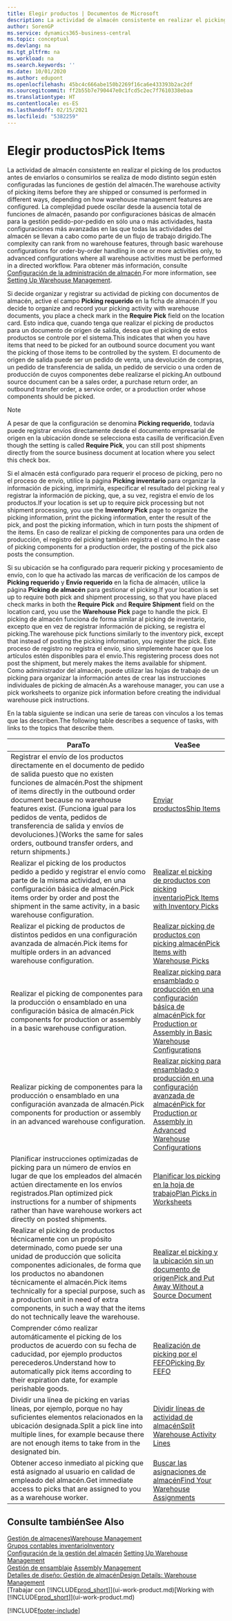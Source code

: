 ```yaml
---
title: Elegir productos | Documentos de Microsoft
description: La actividad de almacén consistente en realizar el picking de los productos antes de enviarlos o consumirlos se realiza de modo distinto según estén configuradas las funciones de gestión del almacén. La complejidad de la configuración puede oscilar desde la ausencia total de funciones de almacén, pasando por configuraciones de almacén básicas para la gestión pedido-por-pedido en sólo una o más actividades, hasta configuraciones más avanzadas en las que todas las actividades del almacén se llevan a cabo como parte de un flujo de trabajo dirigido.
author: SorenGP
ms.service: dynamics365-business-central
ms.topic: conceptual
ms.devlang: na
ms.tgt_pltfrm: na
ms.workload: na
ms.search.keywords: ''
ms.date: 10/01/2020
ms.author: edupont
ms.openlocfilehash: 45bc4c666abe150b2269f16ca6e433393b2ac2df
ms.sourcegitcommit: ff2b55b7e790447e0c1fcd5c2ec7f7610338ebaa
ms.translationtype: HT
ms.contentlocale: es-ES
ms.lasthandoff: 02/15/2021
ms.locfileid: "5382259"
---
```

# <a name="pick-items"></a><span data-ttu-id="59c52-104">Elegir productos</span><span class="sxs-lookup"><span data-stu-id="59c52-104">Pick Items</span></span>

<span data-ttu-id="59c52-105">La actividad de almacén consistente en realizar el picking de los productos antes de enviarlos o consumirlos se realiza de modo distinto según estén configuradas las funciones de gestión del almacén.</span><span class="sxs-lookup"><span data-stu-id="59c52-105">The warehouse activity of picking items before they are shipped or consumed is performed in different ways, depending on how warehouse management features are configured.</span></span> <span data-ttu-id="59c52-106">La complejidad puede oscilar desde la ausencia total de funciones de almacén, pasando por configuraciones básicas de almacén para la gestión pedido-por-pedido en sólo una o más actividades, hasta configuraciones más avanzadas en las que todas las actividades del almacén se llevan a cabo como parte de un flujo de trabajo dirigido.</span><span class="sxs-lookup"><span data-stu-id="59c52-106">The complexity can rank from no warehouse features, through basic warehouse configurations for order-by-order handling in one or more activities only, to advanced configurations where all warehouse activities must be performed in a directed workflow.</span></span> <span data-ttu-id="59c52-107">Para obtener más información, consulte [Configuración de la administración de almacén](warehouse-setup-warehouse.md).</span><span class="sxs-lookup"><span data-stu-id="59c52-107">For more information, see [Setting Up Warehouse Management](warehouse-setup-warehouse.md).</span></span>

<span data-ttu-id="59c52-108">Si decide organizar y registrar su actividad de picking con documentos de almacén, active el campo **Picking requerido** en la ficha de almacén.</span><span class="sxs-lookup"><span data-stu-id="59c52-108">If you decide to organize and record your picking activity with warehouse documents, you place a check mark in the **Require Pick** field on the location card.</span></span> <span data-ttu-id="59c52-109">Esto indica que, cuando tenga que realizar el picking de productos para un documento de origen de salida, desea que el picking de estos productos se controle por el sistema.</span><span class="sxs-lookup"><span data-stu-id="59c52-109">This indicates that when you have items that need to be picked for an outbound source document you want the picking of those items to be controlled by the system.</span></span> <span data-ttu-id="59c52-110">El documento de origen de salida puede ser un pedido de venta, una devolución de compras, un pedido de transferencia de salida, un pedido de servicio o una orden de producción de cuyos componentes debe realizarse el picking.</span><span class="sxs-lookup"><span data-stu-id="59c52-110">An outbound source document can be a sales order, a purchase return order, an outbound transfer order, a service order, or a production order whose components should be picked.</span></span>

> [!NOTE]
> <span data-ttu-id="59c52-111">A pesar de que la configuración se denomina **Picking requerido**, todavía puede registrar envíos directamente desde el documento empresarial de origen en la ubicación donde se selecciona esta casilla de verificación.</span><span class="sxs-lookup"><span data-stu-id="59c52-111">Even though the setting is called **Require Pick**, you can still post shipments directly from the source business document at location where you select this check box.</span></span>

<span data-ttu-id="59c52-112">Si el almacén está configurado para requerir el proceso de picking, pero no el proceso de envío, utilice la página **Picking inventario** para organizar la información de picking, imprimirla, especificar el resultado del picking real y registrar la información de picking, que, a su vez, registra el envío de los productos.</span><span class="sxs-lookup"><span data-stu-id="59c52-112">If your location is set up to require pick processing but not shipment processing, you use the **Inventory Pick** page to organize the picking information, print the picking information, enter the result of the pick, and post the picking information, which in turn posts the shipment of the items.</span></span> <span data-ttu-id="59c52-113">En caso de realizar el picking de componentes para una orden de producción, el registro del picking también registra el consumo.</span><span class="sxs-lookup"><span data-stu-id="59c52-113">In the case of picking components for a production order, the posting of the pick also posts the consumption.</span></span>

<span data-ttu-id="59c52-114">Si su ubicación se ha configurado para requerir picking y procesamiento de envío, con lo que ha activado las marcas de verificación de los campos de **Picking requerido** y **Envío requerido** en la ficha de almacén, utilice la página **Picking de almacén** para gestionar el picking.</span><span class="sxs-lookup"><span data-stu-id="59c52-114">If your location is set up to require both pick and shipment processing, so that you have placed check marks in both the **Require Pick** and **Require Shipment** field on the location card, you use the **Warehouse Pick** page to handle the pick.</span></span> <span data-ttu-id="59c52-115">El picking de almacén funciona de forma similar al picking de inventario, excepto que en vez de registrar información de picking, se registra el picking.</span><span class="sxs-lookup"><span data-stu-id="59c52-115">The warehouse pick functions similarly to the inventory pick, except that instead of posting the picking information, you register the pick.</span></span> <span data-ttu-id="59c52-116">Este proceso de registro no registra el envío, sino simplemente hacer que los artículos estén disponibles para el envío.</span><span class="sxs-lookup"><span data-stu-id="59c52-116">This registering process does not post the shipment, but merely makes the items available for shipment.</span></span> <span data-ttu-id="59c52-117">Como administrador del almacén, puede utilizar las hojas de trabajo de un picking para organizar la información antes de crear las instrucciones individuales de picking de almacén.</span><span class="sxs-lookup"><span data-stu-id="59c52-117">As a warehouse manager, you can use a pick worksheets to organize pick information before creating the individual warehouse pick instructions.</span></span>

<span data-ttu-id="59c52-118">En la tabla siguiente se indican una serie de tareas con vínculos a los temas que las describen.</span><span class="sxs-lookup"><span data-stu-id="59c52-118">The following table describes a sequence of tasks, with links to the topics that describe them.</span></span>   

|<span data-ttu-id="59c52-119">**Para**</span><span class="sxs-lookup"><span data-stu-id="59c52-119">**To**</span></span>|<span data-ttu-id="59c52-120">**Vea**</span><span class="sxs-lookup"><span data-stu-id="59c52-120">**See**</span></span>|
|------------|-------------|  
|<span data-ttu-id="59c52-121">Registrar el envío de los productos directamente en el documento de pedido de salida puesto que no existen funciones de almacén.</span><span class="sxs-lookup"><span data-stu-id="59c52-121">Post the shipment of items directly in the outbound order document because no warehouse features exist.</span></span> <span data-ttu-id="59c52-122">(Funciona igual para los pedidos de venta, pedidos de transferencia de salida y envíos de devoluciones.)</span><span class="sxs-lookup"><span data-stu-id="59c52-122">(Works the same for sales orders, outbound transfer orders, and return shipments.)</span></span>|[<span data-ttu-id="59c52-123">Enviar productos</span><span class="sxs-lookup"><span data-stu-id="59c52-123">Ship Items</span></span>](warehouse-how-ship-items.md)|  
|<span data-ttu-id="59c52-124">Realizar el picking de los productos pedido a pedido y registrar el envío como parte de la misma actividad, en una configuración básica de almacén.</span><span class="sxs-lookup"><span data-stu-id="59c52-124">Pick items order by order and post the shipment in the same activity, in a basic warehouse configuration.</span></span>|[<span data-ttu-id="59c52-125">Realizar el picking de productos con picking inventario</span><span class="sxs-lookup"><span data-stu-id="59c52-125">Pick Items with Inventory Picks</span></span>](warehouse-how-to-pick-items-with-inventory-picks.md)|
|<span data-ttu-id="59c52-126">Realizar el picking de productos de distintos pedidos en una configuración avanzada de almacén.</span><span class="sxs-lookup"><span data-stu-id="59c52-126">Pick items for multiple orders in an advanced warehouse configuration.</span></span>|[<span data-ttu-id="59c52-127">Realizar picking de productos con picking almacén</span><span class="sxs-lookup"><span data-stu-id="59c52-127">Pick Items with Warehouse Picks</span></span>](warehouse-how-to-pick-items-for-warehouse-shipment.md)|  
|<span data-ttu-id="59c52-128">Realizar el picking de componentes para la producción o ensamblado en una configuración básica de almacén.</span><span class="sxs-lookup"><span data-stu-id="59c52-128">Pick components for production or assembly in a basic warehouse configuration.</span></span>|[<span data-ttu-id="59c52-129">Realizar picking para ensamblado o producción en una configuración básica de almacén</span><span class="sxs-lookup"><span data-stu-id="59c52-129">Pick for Production or Assembly in Basic Warehouse Configurations</span></span>](warehouse-how-to-pick-for-production.md)|
|<span data-ttu-id="59c52-130">Realizar picking de componentes para la producción o ensamblado en una configuración avanzada de almacén.</span><span class="sxs-lookup"><span data-stu-id="59c52-130">Pick components for production or assembly in an advanced warehouse configuration.</span></span>|[<span data-ttu-id="59c52-131">Realizar picking para ensamblado o producción en una configuración avanzada de almacén</span><span class="sxs-lookup"><span data-stu-id="59c52-131">Pick for Production or Assembly in Advanced Warehouse Configurations</span></span>](warehouse-how-to-pick-for-internal-operations-in-advanced-warehousing.md)|  
|<span data-ttu-id="59c52-132">Planificar instrucciones optimizadas de picking para un número de envíos en lugar de que los empleados del almacén actúen directamente en los envíos registrados.</span><span class="sxs-lookup"><span data-stu-id="59c52-132">Plan optimized pick instructions for a number of shipments rather than have warehouse workers act directly on posted shipments.</span></span>|[<span data-ttu-id="59c52-133">Planificar los picking en la hoja de trabajo</span><span class="sxs-lookup"><span data-stu-id="59c52-133">Plan Picks in Worksheets</span></span>](warehouse-how-to-plan-picks-in-worksheets.md)|  
|<span data-ttu-id="59c52-134">Realizar el picking de productos técnicamente con un propósito determinado, como puede ser una unidad de producción que solicita componentes adicionales, de forma que los productos no abandonen técnicamente el almacén.</span><span class="sxs-lookup"><span data-stu-id="59c52-134">Pick items technically for a special purpose, such as a production unit in need of extra components, in such a way that the items do not technically leave the warehouse.</span></span>|[<span data-ttu-id="59c52-135">Realizar el picking y la ubicación sin un documento de origen</span><span class="sxs-lookup"><span data-stu-id="59c52-135">Pick and Put Away Without a Source Document</span></span>](warehouse-how-to-create-put-aways-from-internal-put-aways.md)|
|<span data-ttu-id="59c52-136">Comprender cómo realizar automáticamente el picking de los productos de acuerdo con su fecha de caducidad, por ejemplo productos perecederos.</span><span class="sxs-lookup"><span data-stu-id="59c52-136">Understand how to automatically pick items according to their expiration date, for example perishable goods.</span></span>|[<span data-ttu-id="59c52-137">Realización de picking por el FEFO</span><span class="sxs-lookup"><span data-stu-id="59c52-137">Picking By FEFO</span></span>](warehouse-picking-by-fefo.md)|
|<span data-ttu-id="59c52-138">Dividir una línea de picking en varias líneas, por ejemplo, porque no hay suficientes elementos relacionados en la ubicación designada.</span><span class="sxs-lookup"><span data-stu-id="59c52-138">Split a pick line into multiple lines, for example because there are not enough items to take from in the designated bin.</span></span>|[<span data-ttu-id="59c52-139">Dividir líneas de actividad de almacén</span><span class="sxs-lookup"><span data-stu-id="59c52-139">Split Warehouse Activity Lines</span></span>](warehouse-how-to-split-warehouse-activity-lines.md)|
|<span data-ttu-id="59c52-140">Obtener acceso inmediato al picking que está asignado al usuario en calidad de empleado del almacén.</span><span class="sxs-lookup"><span data-stu-id="59c52-140">Get immediate access to picks that are assigned to you as a warehouse worker.</span></span>|[<span data-ttu-id="59c52-141">Buscar las asignaciones de almacén</span><span class="sxs-lookup"><span data-stu-id="59c52-141">Find Your Warehouse Assignments</span></span>](warehouse-how-to-find-your-warehouse-assignments.md)|  

## <a name="see-also"></a><span data-ttu-id="59c52-142">Consulte también</span><span class="sxs-lookup"><span data-stu-id="59c52-142">See Also</span></span>  
[<span data-ttu-id="59c52-143">Gestión de almacenes</span><span class="sxs-lookup"><span data-stu-id="59c52-143">Warehouse Management</span></span>](warehouse-manage-warehouse.md)  
[<span data-ttu-id="59c52-144">Grupos contables inventario</span><span class="sxs-lookup"><span data-stu-id="59c52-144">Inventory</span></span>](inventory-manage-inventory.md)  
<span data-ttu-id="59c52-145">[Configuración de la gestión del almacén](warehouse-setup-warehouse.md)   </span><span class="sxs-lookup"><span data-stu-id="59c52-145">[Setting Up Warehouse Management](warehouse-setup-warehouse.md)   </span></span>  
<span data-ttu-id="59c52-146">[Gestión de ensamblaje](assembly-assemble-items.md)  </span><span class="sxs-lookup"><span data-stu-id="59c52-146">[Assembly Management](assembly-assemble-items.md)  </span></span>  
[<span data-ttu-id="59c52-147">Detalles de diseño: Gestión de almacén</span><span class="sxs-lookup"><span data-stu-id="59c52-147">Design Details: Warehouse Management</span></span>](design-details-warehouse-management.md)  
<span data-ttu-id="59c52-148">[Trabajar con [!INCLUDE[prod_short](includes/prod_short.md)]](ui-work-product.md)</span><span class="sxs-lookup"><span data-stu-id="59c52-148">[Working with [!INCLUDE[prod_short](includes/prod_short.md)]](ui-work-product.md)</span></span>


[!INCLUDE[footer-include](includes/footer-banner.md)]